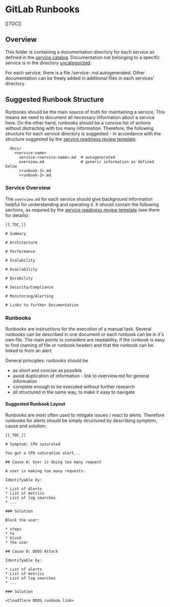 # GitLab Runbooks

[[_TOC_]]

## Overview

This folder is containing a documentation directory for each service as defined
in the [service catalog](../services/service-catalog.yml). Documentation not
belonging to a specific service is in the directory
[uncategorized](uncategorized/).

For each service, there is a file <service-name>/service-<service-name>.md
autogenerated. Other documentation can be freely added in additional files in
each services' directory.

## Suggested Runbook Structure

Runbooks should be the main source of truth for maintaining a service. This
means we need to document all necessary information about a service here. On the
other hand, runbooks should be a concise list of actions without distracting
with too many information. Therefore, the following structure for each service
directory is suggested - in accordance with the structure suggested by the
[service readiness review
template](https://gitlab.com/gitlab-com/gl-infra/readiness/-/blob/master/.gitlab/issue_templates/service_readiness.md).

```
  docs/
    <service-name>
      service-<service-name>.md  # autogenerated
      overview.md                # generic information as defined below 
      <runbook-1>.md
      <runbook-2>.md
```

### Service Overview

The `overview.md` for each service should give background information helpful
for understanding and operating it. It should contain the following sections, as
required by the [service readiness review
template](https://gitlab.com/gitlab-com/gl-infra/readiness/-/blob/master/.gitlab/issue_templates/service_readiness.md) (see there for details):

```
[[_TOC_]]

# Summary

# Architecture

# Performance

# Scalability

# Availability

# Durability

# Security/Compliance

# Monitoring/Alerting

# Links to further Documentation
```

### Runbooks

Runbooks are instructions for the execution of a manual task. Several runbooks
can be described in one document or each runbook can be in it's own file. The
main points to considere are readability, if the runbook is easy to find (naming
of file or runbook header) and that the runbook can be linked to from an alert.

General principles: runbooks should be

* as short and concise as possible
* avoid duplication of information - link to overview.md for general information
* complete enough to be executed without further research
* all structured in the same way, to make it easy to navigate

#### Suggested Runbook Layout

Runbooks are most often used to mitigate issues / react to alerts. Therefore
runbooks for alerts should be simply structured by describing symptom, cause and
solution:

```
[[_TOC_]]

# Symptom: CPU saturated

You got a CPU saturation alert...

## Cause A: User is doing too many request

A user is making too many requests.

Identifyable by:

* List of Alerts
* List of metrics
* List of log searches
* ...

### Solution

Block the user:

* steps
* to
* block
* the user

## Cause B: DDOS Attack

Identifyable by:

* List of alerts
* List of metrics
* List of log searches
* ...

### Solution

<Cloudflare DDOS runbook link>

```

